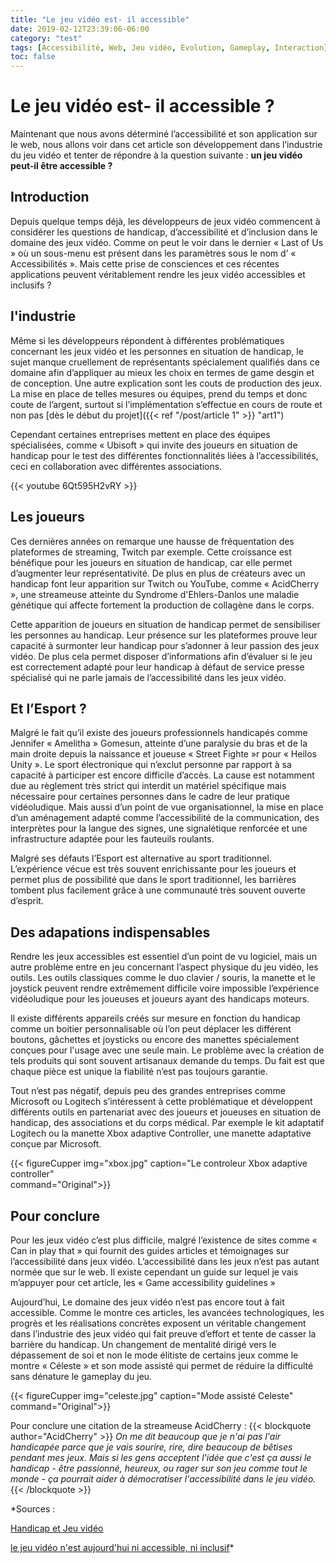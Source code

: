 ```yaml
---
title: "Le jeu vidéo est- il accessible"
date: 2019-02-12T23:39:06-06:00
category: "test"
tags: [Accessibilité, Web, Jeu vidéo, Evolution, Gameplay, Interaction]
toc: false
---
```


# Le jeu vidéo est- il accessible ?  
Maintenant que nous avons déterminé l’accessibilité et son application sur le web, nous allons voir dans cet article son développement dans l’industrie du jeu vidéo et tenter de répondre à la question suivante : **un jeu vidéo peut-il être accessible ?**

## Introduction
Depuis quelque temps déjà, les développeurs de jeux vidéo commencent à considérer les questions de handicap, d’accessibilité et d’inclusion dans le domaine des jeux vidéo. Comme on peut le voir dans le dernier « Last of Us » où un sous-menu est présent dans les paramètres sous le nom d’ « Accessibilités ». Mais cette prise de consciences et ces récentes applications peuvent véritablement rendre les jeux vidéo accessibles et inclusifs ?

## l'industrie
Même si les développeurs répondent à différentes problématiques concernant les jeux vidéo et les personnes en situation de handicap, le sujet manque cruellement de représentants spécialement qualifiés dans ce domaine afin d’appliquer au mieux les choix en termes de game desgin et de conception. Une autre explication sont les couts de production des jeux. La mise en place de telles mesures ou équipes, prend du temps et donc coute de l’argent, surtout si l’implémentation s’effectue en cours de route et non pas [dès le début du projet]({{< ref "/post/article 1" >}} "art1")

Cependant certaines entreprises mettent en place des équipes spécialisées, comme « Ubisoft » qui invite des joueurs en situation de handicap pour le test des différentes fonctionnalités liées à l’accessibilités, ceci en collaboration avec différentes associations. 

{{< youtube 6Qt595H2vRY >}}


## Les joueurs
Ces dernières années on remarque une hausse de fréquentation des plateformes de streaming, Twitch par exemple. Cette croissance est bénéfique pour les joueurs en situation de handicap, car elle permet d’augmenter leur représentativité. De plus en plus de créateurs avec un handicap font leur apparition sur Twitch ou YouTube, comme « AcidCherry », une streameuse atteinte du Syndrome d'Ehlers-Danlos une maladie génétique qui affecte fortement la production de collagène dans le corps.

Cette apparition de joueurs en situation de handicap permet de sensibiliser les personnes au handicap. Leur présence sur les plateformes prouve leur capacité à surmonter leur handicap pour s’adonner à leur passion des jeux vidéo. De plus cela permet disposer d’informations afin d’évaluer si le jeu est correctement adapté pour leur handicap à défaut de service presse spécialisé qui ne parle jamais de l’accessibilité dans les jeux vidéo.


## Et l’Esport ?
Malgré le fait qu’il existe des joueurs professionnels handicapés comme Jennifer « Amelitha » Gomesun, atteinte d’une paralysie du bras et de la main droite depuis la naissance et joueuse « Street Fighte »r pour « Heilos Unity ». Le sport électronique qui n’exclut personne par rapport à sa capacité à participer est encore difficile d’accès. La cause est notamment due au règlement très strict qui interdit un matériel spécifique mais nécessaire pour certaines personnes dans le cadre de leur pratique vidéoludique.  Mais aussi d’un point de vue organisationnel, la mise en place d’un aménagement adapté comme l’accessibilité de la communication, des interprètes pour la langue des signes, une signalétique renforcée et une infrastructure adaptée pour les fauteuils roulants.

Malgré ses défauts l’Esport est alternative au sport traditionnel. L’expérience vécue est très souvent enrichissante pour les joueurs et permet plus de possibilité que dans le sport traditionnel, les barrières tombent plus facilement grâce à une communauté très souvent ouverte d’esprit.

## Des adapations indispensables
Rendre les jeux accessibles est essentiel d’un point de vu logiciel, mais un autre problème entre en jeu concernant l’aspect physique du jeu vidéo, les outils. Les outils classiques comme le duo clavier / souris, la manette et le joystick peuvent rendre extrêmement difficile voire impossible l’expérience vidéoludique pour les joueuses et joueurs ayant des handicaps moteurs. 

Il existe différents appareils créés sur mesure en fonction du handicap comme un boitier personnalisable où l’on peut déplacer les différent boutons, gâchettes et joysticks ou encore des manettes spécialement conçues pour l'usage avec une seule main. Le problème avec la création de tels produits qui sont souvent artisanaux demande du temps. Du fait est que chaque pièce est unique la fiabilité n’est pas toujours garantie.

Tout n’est pas négatif, depuis peu des grandes entreprises comme Microsoft ou Logitech s’intéressent à cette problématique et développent différents outils en partenariat avec des joueurs et joueuses en situation de handicap, des associations et du corps médical. Par exemple le kit adaptatif Logitech ou la manette Xbox adaptive Controller, une manette adaptative conçue par Microsoft.

  {{< figureCupper
img="xbox.jpg" 
caption="Le controleur Xbox adaptive controller"  
command="Original">}}


## Pour conclure
Pour les jeux vidéo c’est plus difficile, malgré l’existence de sites comme « Can in play that » qui fournit des guides articles et témoignages sur l’accessibilité dans jeux vidéo. L’accessibilité dans les jeux n’est pas autant normée que sur le web. Il existe cependant un guide sur lequel je vais m’appuyer pour cet article, les « Game accessibility guidelines »

Aujourd’hui, Le domaine des jeux vidéo n’est pas encore tout à fait accessible. Comme le montre ces articles, les avancées technologiques, les progrès et les réalisations concrètes exposent un véritable changement dans l’industrie des jeux vidéo qui fait preuve d’effort et tente de casser la barrière du handicap. Un changement de mentalité dirigé vers le dépassement de soi et non le mode élitiste de certains jeux comme le montre « Céleste » et son mode assisté qui permet de réduire la difficulté sans dénature le gameplay du jeu.

  {{< figureCupper
img="celeste.jpg" 
caption="Mode assisté Celeste"  
command="Original">}}

Pour conclure une citation de la streameuse AcidCherry :
{{< blockquote author="AcidCherry" >}}
*On me dit beaucoup que je n'ai pas l'air handicapée parce que je vais sourire, rire, dire beaucoup de bêtises pendant mes jeux. Mais si les gens acceptent l'idée que c'est ça aussi le handicap - être passionné, heureux, ou rager sur son jeu comme tout le monde - ça pourrait aider à démocratiser l'accessibilité dans le jeu vidéo.*
{{< /blockquote >}}

*Sources : 

[Handicap et Jeu vidéo](https://www.gamekult.com/actualite/handicap-et-jeu-video-en-2020-l-accessibilite-n-est-plus-une-option-3050831221.html)

[le jeu vidéo n'est aujourd'hui ni accessible, ni inclusif](https://level256.parisandco.paris/a-la-une/tendances-esport-innovation/non-le-jeu-video-n-est-aujourd-hui-ni-accessible-ni-inclusif-mais-ca-avance#_edn2)*
